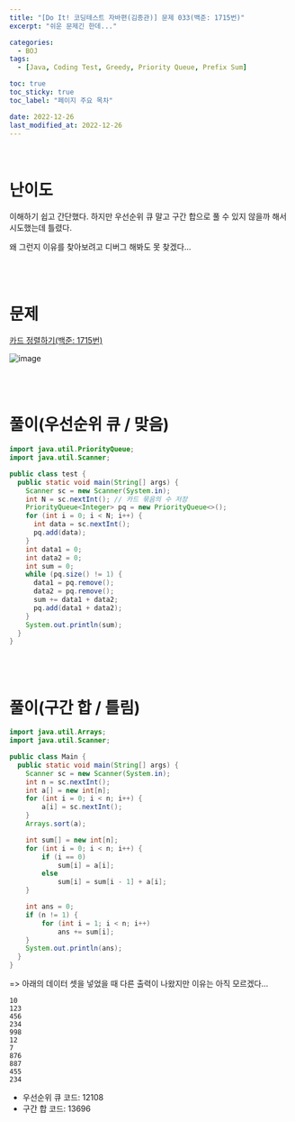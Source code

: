 ```yaml
---
title: "[Do It! 코딩테스트 자바편(김종관)] 문제 033(백준: 1715번)"
excerpt: "쉬운 문제긴 한데..."

categories:
  - BOJ
tags:
  - [Java, Coding Test, Greedy, Priority Queue, Prefix Sum]

toc: true
toc_sticky: true
toc_label: "페이지 주요 목차"

date: 2022-12-26
last_modified_at: 2022-12-26
---
```


<br>

# 난이도

이해하기 쉽고 간단했다. 하지만 우선순위 큐 말고 구간 합으로 풀 수 있지 않을까 해서 시도했는데 틀렸다.

왜 그런지 이유를 찾아보려고 디버그 해봐도 못 찾겠다...

<br><br>

# 문제

[카드 정렬하기(백준: 1715번)](https://www.acmicpc.net/problem/1715)

![image](https://user-images.githubusercontent.com/112764753/209507768-fa8b0ef6-e196-4de7-84a5-1015de71bcd4.png)

<br><br>

# 풀이(우선순위 큐 / 맞음)

```java
import java.util.PriorityQueue;
import java.util.Scanner;

public class test {
  public static void main(String[] args) {
    Scanner sc = new Scanner(System.in);
    int N = sc.nextInt(); // 카드 묶음의 수 저장
    PriorityQueue<Integer> pq = new PriorityQueue<>();
    for (int i = 0; i < N; i++) {
      int data = sc.nextInt();
      pq.add(data);
    }
    int data1 = 0;
    int data2 = 0;
    int sum = 0;
    while (pq.size() != 1) {
      data1 = pq.remove();
      data2 = pq.remove();
      sum += data1 + data2;
      pq.add(data1 + data2);
    }
    System.out.println(sum);
  }
}
```

<br><br>

# 풀이(구간 합 / 틀림)

```java
import java.util.Arrays;
import java.util.Scanner;

public class Main {
  public static void main(String[] args) {
    Scanner sc = new Scanner(System.in);
    int n = sc.nextInt();
    int a[] = new int[n];
    for (int i = 0; i < n; i++) {
        a[i] = sc.nextInt();
    }
    Arrays.sort(a);

    int sum[] = new int[n];
    for (int i = 0; i < n; i++) {
        if (i == 0)
            sum[i] = a[i];
        else
            sum[i] = sum[i - 1] + a[i];
    }

    int ans = 0;
    if (n != 1) {
        for (int i = 1; i < n; i++)
            ans += sum[i];
    }
    System.out.println(ans);
  }
}
```

=> 아래의 데이터 셋을 넣었을 때 다른 출력이 나왔지만 이유는 아직 모르겠다...

```
10
123
456
234
998
12
7
876
887
455
234
```

- 우선순위 큐 코드: 12108
- 구간 합 코드: 13696
